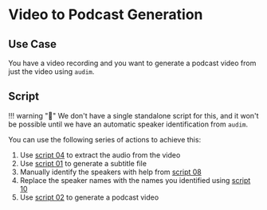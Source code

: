 # **Video** to **Podcast** Generation

## Use Case

You have a video recording and you want to generate a podcast video from just the video using `audim`.

## Script

!!! warning "🚧"
    We don't have a single standalone script for this,
    and it won't be possible until we have an automatic speaker identification from `audim`.

You can use the following series of actions to achieve this:

1. Use [script 04](./script_04.md) to extract the audio from the video
2. Use [script 01](./script_01.md) to generate a subtitle file
3. Manually identify the speakers with help from [script 08](./script_08.md)
4. Replace the speaker names with the names you identified using [script 10](./script_10.md)
5. Use [script 02](./script_02.md) to generate a podcast video
